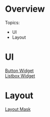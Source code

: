 # Overview

Topics:
- UI
- Layout

# UI

[Button Widget](ui/buttonwidget.md)  
[Listbox Widget](ui/listboxwidget.md)

# Layout

[Layout Mask](layout/layoutmask.md)
